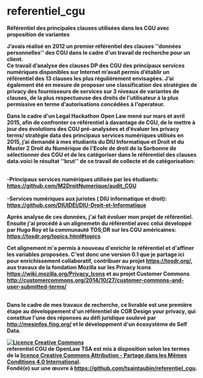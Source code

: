 # referentiel_cgu
<b>Référentiel des principales clauses utilisées dans les CGU avec proposition de variantes<b> 

J’avais réalisé en 2012 un premier référentiel des clauses ''données personnelles'' des CGU dans le cadre d'un travail de recherche pour un client.  
Ce travail d’analyse des clauses DP des CGU des principaux services numériques disponibles sur Internet m’avait permis d’établir un référentiel des 13 clauses les plus régulièrement envisagées.
J’ai également été en mesure de proposer une classification des stratégies de privacy des fournisseurs de services sur 3 niveaux  de variantes de clauses,  de la plus respectueuse des droits de l'utilisateur à  la plus permissive en terme d’autorisations concédées à l'operateur.

Dans le cadre d'un Legal Hackathon Open Law mené sur mars et avril 2015, afin de confronter ce référentiel à davantage de CGU, de le mettre à jour des évolutions des CGU pré-analysées et d’évaluer les privacy terms/ stratégie data des principaux services numériques utilisés en 2015, j’ai demandé à mes étudiants du DIU Informatique et Droit et du Master 2 Droit du Numérique de l'Ecole de droti de la Sorbonne de sélectionner des CGU et de les catégoriser dans le référentiel des clauses data.voici le résultat ''brut'' de ce travail de collecte et de catégorisation:

<br>-Principaux services numériques utilisés par les étudiants: https://github.com/M2DroitNumerique/audit_CGU<br>
<br>-Services numériques aux juristes ( DIU informatique et droit): https://github.com/DIUIDEI/DIU-Droit-et-Informatique<br>

Après analyse de ces données, j'ai fait évoluer mon projet de référentiel. Ensuite j'ai procédé à un alignemetn du référentiel avec celui développé par Hugo Roy et la communauté TOS;DR sur les CGU américaines: 
https://tosdr.org/topics.html#topics

Cet alignement m'a permis à nouveau d'enrichir le référentiel et d'affiner les variables proposées. C'est donc une version 0.1 que je partage ici pour enrichissement collaboratif, contribuer au projet https://tosdr.org/, aux travaux de la fondation Mozilla sur les Privacy Icons https://wiki.mozilla.org/Privacy_Icons et au projet Customer Commons http://customercommons.org/2014/10/27/customer-commons-and-user-submitted-terms/ 

<br>Dans le cadre de mes travaux de recherche, ce livrable  est une première étape au développement d'un référentiel de CGR Design your privacy, qui constitue l'une des réponses au défi juridique soulevé par http://mesinfos.fing.org/ et le développment d'un écosystème de Self Data.<br> 

<a rel="license" href="http://creativecommons.org/licenses/by-sa/4.0/"><img alt="Licence Creative Commons" style="border-width:0" src="https://i.creativecommons.org/l/by-sa/4.0/88x31.png" /></a><br /><span xmlns:dct="http://purl.org/dc/terms/" href="http://purl.org/dc/dcmitype/Dataset" property="dct:title" rel="dct:type">referentiel CGU</span> de <span xmlns:cc="http://creativecommons.org/ns#" property="cc:attributionName">OpenLaw TSA</span> est mis à disposition selon les termes de la <a rel="license" href="http://creativecommons.org/licenses/by-sa/4.0/">licence Creative Commons Attribution -  Partage dans les Mêmes Conditions 4.0 International</a>.<br />Fondé(e) sur une œuvre à <a xmlns:dct="http://purl.org/dc/terms/" href="https://github.com/tsaintaubin/referentiel_cgu" rel="dct:source">https://github.com/tsaintaubin/referentiel_cgu</a>.
